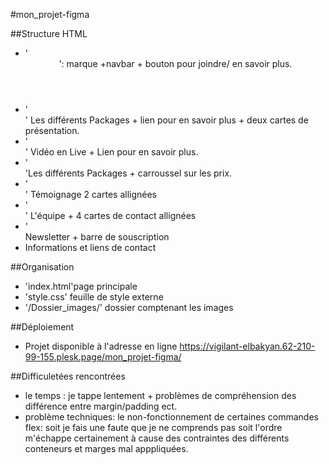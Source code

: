 #mon_projet-figma

##Structure HTML
- '<header>': marque +navbar + bouton pour joindre/ en savoir plus.
- '<section id="_1_2_Layout3">' Les différents Packages + lien pour en savoir plus + deux cartes de présentation.
- '<section id="_1_1_Layout2">' Vidéo en Live + Lien pour en savoir plus. 
- '<section id="_1_2_Layout2">'Les différents Packages + carroussel sur les prix.
- '<section id="_1_2_Layout5">' Témoignage 2 cartes allignées
- '<section id="_1_4_Layout2">' L'équipe + 4 cartes de contact allignées
- '<section id="_1_1_Layout1"> Newsletter + barre de souscription
- <article class="footer"> Informations et liens de contact

##Organisation
- 'index.html'page principale
- 'style.css' feuille de style externe
- '/Dossier_images/' dossier comptenant les images

##Déploiement
- Projet disponible à l'adresse en ligne 
https://vigilant-elbakyan.62-210-99-155.plesk.page/mon_projet-figma/

##Difficuletées rencontrées
- le temps : je tappe lentement + problèmes de compréhension des différence entre margin/padding ect.
- problème techniques: le non-fonctionnement de certaines commandes flex: soit je fais une faute que je ne comprends pas soit l'ordre m'échappe certainement à cause des contraintes des différents conteneurs et marges mal apppliquées.  
